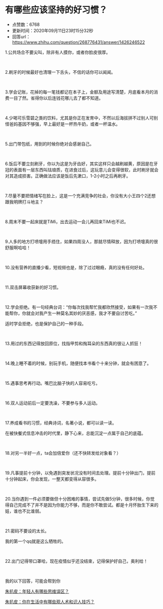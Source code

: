 # 有哪些应该坚持的好习惯？
- 点赞数：6768
- 更新时间：2020年09月11日23时15分32秒
- 回答url：https://www.zhihu.com/question/268776431/answer/1426246522
<body>
 <p data-pid="gMvAlXoq">1.公共场合不要尖叫，除非有人摸你，或者你脸皮很厚。</p>
 <p class="ztext-empty-paragraph"><br></p>
 <p data-pid="CAASGIOR">2.刷牙的时候最好也清理一下舌头，不信的话你可以闻闻。</p>
 <p class="ztext-empty-paragraph"><br></p>
 <p data-pid="a2zF3mkC">3.学会记账，花掉的每一笔钱都记在本子上，金额及用途写清楚，月底看本月的消费一目了然。省得你以后连钱花哪儿去了都不知道。</p>
 <p class="ztext-empty-paragraph"><br></p>
 <p data-pid="6JIP_xes">4.少喝可乐雪碧之类的饮料，尤其是你正在发育中，不然以后海拔拼不过别人可别怪爸妈基因不够强，早上最好是一杯热牛奶，或者一杯温水。</p>
 <p class="ztext-empty-paragraph"><br></p>
 <p data-pid="yy1gFJDg">5.出门带包纸，用到的时候你绝对会感谢自己。</p>
 <p class="ztext-empty-paragraph"><br></p>
 <p data-pid="ZxmSnB3A">6.饭后不要立刻刷牙，你以为这是为牙齿好，其实这样只会越刷越黄，原因是在牙冠的表面有一层东西叫珐琅质，在进食过后，这玩意儿会变得很软，此时刷牙就会对其造成损害。正确做法应该是饭后先漱口，1-2小时之后再刷牙。</p>
 <p class="ztext-empty-paragraph"><br></p>
 <p data-pid="1V-BI8mS">7.尽量不要把情绪写在脸上，这是一个充满竞争的社会，你没有大小王四个2还想跟我明牌打斗地主？</p>
 <p class="ztext-empty-paragraph"><br></p>
 <p data-pid="qanBkqm1">8.周末不要一起床就是TiMi，出去运动一会儿再回来TiMi也不迟。</p>
 <p class="ztext-empty-paragraph"><br></p>
 <p data-pid="hmhM3Ph3">9.人多的地方打喷嚏用手捂住，如果四周没人，那就尽情释放，因为打喷嚏真的很舒服啊哈哈！</p>
 <p class="ztext-empty-paragraph"><br></p>
 <p data-pid="qKp9PksA">10.没有营养的直播少看，短视频也是，除了过过眼瘾，真的没有任何好处。</p>
 <p class="ztext-empty-paragraph"><br></p>
 <p data-pid="LiTYmVtD">11.双击屏幕收获新的好习惯。</p>
 <p class="ztext-empty-paragraph"><br></p>
 <p data-pid="ROCqc7DS">12.学会拒绝。有一句经典台词：“你每次找我帮忙我都欣然接受，如果有一次我不能帮你，你就会对我产生一种莫名其妙的厌恶感，我才不要自讨苦吃。”</p>
 <p data-pid="0ZS_Mn5s">适时学会拒绝，也是保护自己的一种手段。</p>
 <p class="ztext-empty-paragraph"><br></p>
 <p data-pid="u2WmP7yz">13.用过的东西记得放回原位，找指甲剪和掏耳朵的东西真的很让人抓狂！</p>
 <p class="ztext-empty-paragraph"><br></p>
 <p data-pid="d57mdoTr">14.晚上睡不着的时候，别玩手机，随便找本书看个十来分钟，就会有困意了。</p>
 <p class="ztext-empty-paragraph"><br></p>
 <p data-pid="atkYouRS">15.遇事思考再行动。嘴巴比脑子快的人容易吃亏。</p>
 <p class="ztext-empty-paragraph"><br></p>
 <p data-pid="mp3QCkAS">16.双人运动前后一定要洗澡，不要参与多人运动。</p>
 <p class="ztext-empty-paragraph"><br></p>
 <p data-pid="KU9RSvaj">17.养成看书的习惯，经典诗词，名著小说，都可以读一读。</p>
 <p data-pid="HvbAWoxh">在被快餐式信息冲击的时代里，静下心来，总能沉淀一点属于自己的底蕴。</p>
 <p class="ztext-empty-paragraph"><br></p>
 <p data-pid="bNGv2NLB">18.对另一半好一点，ta会加倍爱你（还不快转发给对象看？）</p>
 <p class="ztext-empty-paragraph"><br></p>
 <p data-pid="OAStjt6C">19.凡事提前十分钟，以免遇到突发状况没有时间去处理。提前十分钟出门，提前十分钟起床，你会发现，一整天都变得从容很多。</p>
 <p class="ztext-empty-paragraph"><br></p>
 <p data-pid="QTQKCMVx">20.当你遇到一件必须要做但十分困难的事情，尝试先做5分钟，很多时候，你觉得自己完成不了并不是因为你能力不够，而是你不敢尝试。都是十月怀胎生下来的娃，谁也不比谁弱。</p>
 <p class="ztext-empty-paragraph"><br></p>
 <p data-pid="4sMfGBGo">21.密码不要设的太长。</p>
 <p data-pid="G7zpgiDh">我的第一个qq就是这么牺牲的。</p>
 <p class="ztext-empty-paragraph"><br></p>
 <p data-pid="9M9fr3v5">22.出门记得带口罩哈，现在疫情似乎还没结束，记得保护好自己，奥利给！</p>
 <p class="ztext-empty-paragraph"><br></p>
 <p data-pid="AhA29d4P">我的以下回答，可能会帮到你</p>
 <p data-pid="kXmfx4qh"><a href="https://www.zhihu.com/answer/1467269335" class="internal">朱扒皮：年轻人有哪些思维误区？</a></p>
 <p data-pid="qRxUEo-Z"><a href="https://www.zhihu.com/answer/1447982052" class="internal">朱扒皮：你在生活中有哪些观人术和识人技巧？</a></p>
</body>